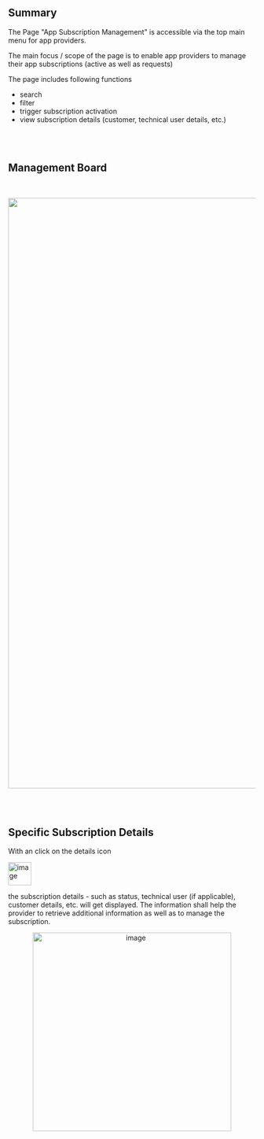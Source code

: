 ## Summary

The Page "App Subscription Management" is accessible via the top main menu for app providers.

The main focus / scope of the page is to enable app providers to manage their app subscriptions (active as well as requests)

The page includes following functions

* search
* filter
* trigger subscription activation
* view subscription details (customer, technical user details, etc.)

<br>
<br>

## Management Board

<br>

<p align="center">
  <img width="1200" alt="image" src="https://github.com/catenax-ng/tx-portal-assets/assets/94133633/ef62708b-c65e-4ad2-a44d-58969d36d5af">
</p>

<br>
<br>

## Specific Subscription Details

With an click on the details icon  

<img width="47" alt="image" src="https://github.com/catenax-ng/tx-portal-assets/assets/94133633/87c9f001-7ae0-4f39-9eaf-2e4bec03d996">


the subscription details - such as status, technical user (if applicable), customer details, etc. will get displayed.
The information shall help the provider to retrieve additional information as well as to manage the subscription.

<p align="center">
  <img width="404" alt="image" src="https://github.com/catenax-ng/tx-portal-assets/assets/94133633/0e9a829b-3272-4464-856d-631e94131139">
</p>
